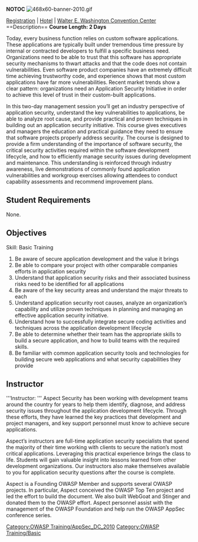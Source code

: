 __NOTOC__ ![468x60-banner-2010.gif](468x60-banner-2010.gif
"468x60-banner-2010.gif")

[Registration](https://guest.cvent.com/EVENTS/Register/IdentityConfirmation.aspx?e=d52c6f5f-d568-4e16-b8e0-b5e2bf87ab3a)
|
[Hotel](https://resweb.passkey.com/Resweb.do?mode=welcome_gi_new&groupID=2766908)
| [Walter E. Washington Convention
Center](http://www.dcconvention.com/)
\==Description== **Course Length: 2 Days**

Today, every business function relies on custom software applications.
These applications are typically built under tremendous time pressure by
internal or contracted developers to fulfill a specific business need.
Organizations need to be able to trust that this software has
appropriate security mechanisms to thwart attacks and that the code does
not contain vulnerabilities. Even software product companies have an
extremely difficult time achieving trustworthy code, and experience
shows that most custom applications have far more vulnerabilities.
Recent market trends show a clear pattern: organizations need an
Application Security Initiative in order to achieve this level of trust
in their custom-built applications.

In this two-day management session you’ll get an industry perspective of
application security, understand the key vulnerabilities to
applications, be able to analyze root cause, and provide practical and
proven techniques in building out an application security initiative.
This course gives executives and managers the education and practical
guidance they need to ensure that software projects properly address
security. The course is designed to provide a firm understanding of the
importance of software security, the critical security activities
required within the software development lifecycle, and how to
efficiently manage security issues during development and maintenance.
This understanding is reinforced through industry awareness, live
demonstrations of commonly found application vulnerabilities and
workgroup exercises allowing attendees to conduct capability assessments
and recommend improvement plans.

## Student Requirements

None.

## Objectives

Skill: Basic Training

1.  Be aware of secure application development and the value it brings
2.  Be able to compare your project with other comparable companies
    efforts in application security
3.  Understand that application security risks and their associated
    business risks need to be identified for all applications
4.  Be aware of the key security areas and understand the major threats
    to each
5.  Understand application security root causes, analyze an
    organization’s capability and utilize proven techniques in
    planning and managing an effective application security initiative.
6.  Understand how to successfully integrate secure coding activities
    and techniques across the application development lifecycle
7.  Be able to determine whether their team has the appropriate skills
    to build a secure application, and how to build teams with the
    required skills.
8.  Be familiar with common application security tools and technologies
    for building secure web applications and what security capabilities
    they provide

## Instructor

'''Instructor: ''' Aspect Security has been working with development
teams around the country for years to help them identify, diagnose, and
address security issues throughout the application development
lifecycle. Through these efforts, they have learned the key practices
that development and project managers, and key support personnel must
know to achieve secure applications.

Aspect’s instructors are full-time application security specialists that
spend the majority of their time working with clients to secure the
nation’s most critical applications. Leveraging this practical
experience brings the class to life. Students will gain valuable insight
into lessons learned from other development organizations. Our
instructors also make themselves available to you for application
security questions after the course is complete.

Aspect is a Founding OWASP Member and supports several OWASP projects.
In particular, Aspect conceived the OWASP Top Ten project and led the
effort to build the document. We also built WebGoat and Stinger and
donated them to the OWASP effort. Aspect personnel assist with the
management of the OWASP Foundation and help run the OWASP AppSec
conference series.

[Category:OWASP
Training/AppSec_DC_2010](Category:OWASP_Training/AppSec_DC_2010 "wikilink")
[Category:OWASP
Training/Basic](Category:OWASP_Training/Basic "wikilink")
